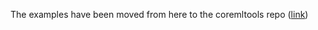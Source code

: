 The examples have been moved from here to the coremltools repo ([link](https://github.com/apple/coremltools/tree/master/examples/neural_network_inference)) 
